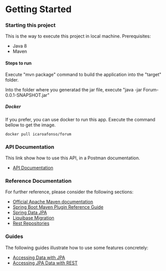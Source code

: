 # Getting Started

### Starting this project
This is the way to execute this project in local machine. Prerequisites:

* Java 8
* Maven

#### Steps to run

Execute "mvn package" command to build the application into the "target" folder.

Into the folder where you generatad the jar file, execute "java -jar Forum-0.0.1-SNAPSHOT.jar"

##### Docker

If you prefer, you can use docker to run this app. Execute the command bellow to get the image. 

    docker pull icaroafonso/forum
   
   
### API Documentation
This link show how to use this API, in a Postman documentation.  

* [API Documentation](https://documenter.getpostman.com/view/2951347/SzmY8Lw2?version=latest)

### Reference Documentation
For further reference, please consider the following sections:

* [Official Apache Maven documentation](https://maven.apache.org/guides/index.html)
* [Spring Boot Maven Plugin Reference Guide](https://docs.spring.io/spring-boot/docs/2.2.6.RELEASE/maven-plugin/)
* [Spring Data JPA](https://docs.spring.io/spring-boot/docs/2.2.6.RELEASE/reference/htmlsingle/#boot-features-jpa-and-spring-data)
* [Liquibase Migration](https://docs.spring.io/spring-boot/docs/2.2.6.RELEASE/reference/htmlsingle/#howto-execute-liquibase-database-migrations-on-startup)
* [Rest Repositories](https://docs.spring.io/spring-boot/docs/2.2.6.RELEASE/reference/htmlsingle/#howto-use-exposing-spring-data-repositories-rest-endpoint)

### Guides
The following guides illustrate how to use some features concretely:

* [Accessing Data with JPA](https://spring.io/guides/gs/accessing-data-jpa/)
* [Accessing JPA Data with REST](https://spring.io/guides/gs/accessing-data-rest/)

